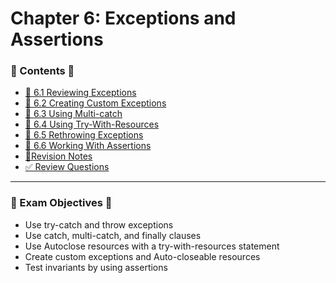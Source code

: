 <link href="../../style.css" rel="stylesheet"></link>

# Chapter 6: Exceptions and Assertions

### 📜 Contents 📜
- [🧠 6.1 Reviewing Exceptions](/chapter_6/c_6_1_reviewingExceptions/)
- [🧠 6.2 Creating Custom Exceptions](/chapter_6/c_6_2_creatingCustomExceptions/)
- [🧠 6.3 Using Multi-catch](/chapter_6/c_6_3_usingMultiCatch/)
- [🧠 6.4 Using Try-With-Resources](/chapter_6/c_6_4_usingTryWithResources/)
- [🧠 6.5 Rethrowing Exceptions](/chapter_6/c_6_5_rethrowingExceptions/)
- [🧠 6.6 Working With Assertions](/chapter_6/c_6_6_workingWithAssertions/)
- [📝Revision Notes](/chapter_6/revisionNotes/)
- [✅ Review Questions](/src/review_questions\chapter_6)


<hr>

### 🎯 Exam Objectives 🎯

* Use try-catch and throw exceptions
* Use catch, multi-catch, and finally clauses
* Use Autoclose resources with a try-with-resources statement
* Create custom exceptions and Auto-closeable resources
* Test invariants by using assertions